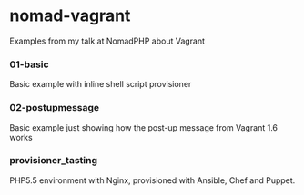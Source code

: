 nomad-vagrant
=============

Examples from my talk at NomadPHP about Vagrant

### 01-basic
Basic example with inline shell script provisioner

### 02-postupmessage
Basic example just showing how the post-up message from Vagrant 1.6 works

### provisioner_tasting
PHP5.5 environment with Nginx, provisioned with Ansible, Chef and Puppet. 
